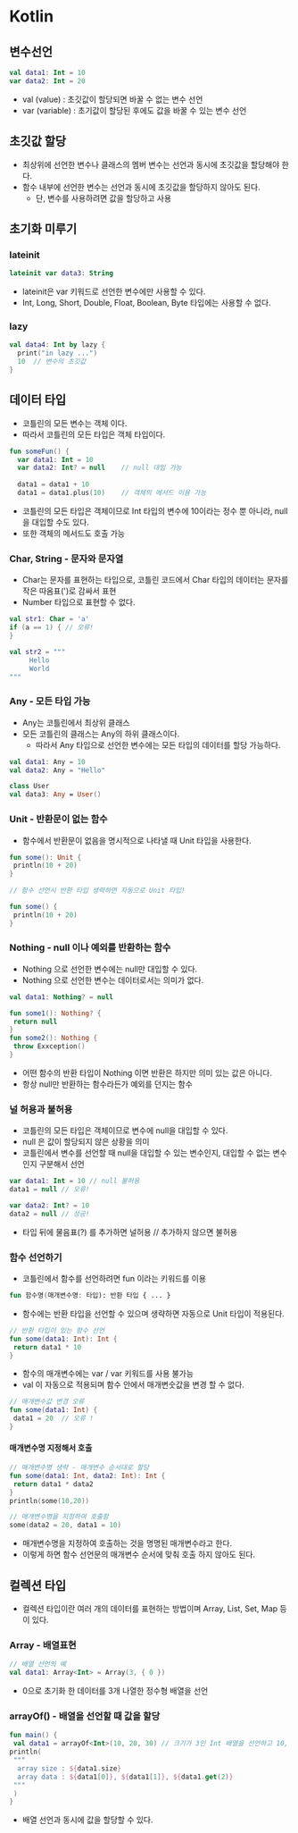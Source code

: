 # Kotlin

## 변수선언
```kotlin
val data1: Int = 10
var data2: Int = 20
```
* val (value) : 초깃값이 할당되면 바꿀 수 없는 변수 선언
* var (variable) : 초기값이 할당된 후에도 값을 바꿀 수 있는 변수 선언

## 초깃값 할당
* 최상위에 선언한 변수나 클래스의 멤버 변수는 선언과 동시에 초깃값을 할당해야 한다.
* 함수 내부에 선언한 변수는 선언과 동시에 초깃값을 할당하지 않아도 된다. 
  * 단, 변수를 사용하려면 값을 할당하고 사용

## 초기화 미루기
### lateinit
```kotlin
lateinit var data3: String
```
* lateinit은 var 키워드로 선언한 변수에만 사용할 수 있다.
* Int, Long, Short, Double, Float, Boolean, Byte 타입에는 사용할 수 없다.

### lazy
```kotlin
val data4: Int by lazy {
  print("in lazy ...")
  10  // 변수의 초깃값
}
```

## 데이터 타입
* 코틀린의 모든 변수는 객체 이다.
* 따라서 코틀린의 모든 타입은 객체 타입이다.
```Kotlin
fun someFun() {
  var data1: Int = 10
  var data2: Int? = null    // null 대입 가능
  
  data1 = data1 + 10
  data1 = data1.plus(10)    // 객체의 메서드 이용 가능
```
* 코틀린의 모든 타입은 객체이므로 Int 타입의 변수에 10이라는 정수 뿐 아니라, null을 대입할 수도 있다.
* 또한 객체의 메서드도 호출 가능

### Char, String - 문자와 문자열
* Char는 문자를 표현하는 타입으로, 코틀린 코드에서 Char 타입의 데이터는 문자를 작은 따옴표(')로 감싸서 표현
* Number 타입으로 표현할 수 없다.
```kotlin
val str1: Char = 'a'
if (a == 1) { // 오류!
}

val str2 = """
     Hello
     World
"""
```


### Any - 모든 타입 가능
* Any는 코틀린에서 최상위 클래스
* 모든 코틀린의 클래스는 Any의 하위 클래스이다.
  * 따라서 Any 타입으로 선언한 변수에는 모든 타입의 데이터를 할당 가능하다.
```kotlin
val data1: Any = 10
val data2: Any = "Hello"

class User
val data3: Any = User()
```

### Unit - 반환문이 없는 함수
* 함수에서 반환문이 없음을 명시적으로 나타낼 때 Unit 타입을 사용한다.
```kotlin
fun some(): Unit {
 println(10 + 20)
}
 
// 함수 선언시 반환 타입 생략하면 자동으로 Unit 타입!

fun some() {
 println(10 + 20)
}
```

### Nothing - null 이나 예외를 반환하는 함수
* Nothing 으로 선언한 변수에는 null만 대입할 수 있다.
* Nothing 으로 선언한 변수는 데이터로서는 의미가 없다.
```kotlin
val data1: Nothing? = null

fun some1(): Nothing? {
 return null
}
fun some2(): Nothing {
 throw Exxception()
}
```

* 어떤 함수의 반환 타입이 Nothing 이면 반환은 하지만 의미 있는 값은 아니다.
* 항상 null만 반환하는 함수라든가 예외를 던지는 함수


### 널 허용과 불허용
* 코틀린의 모든 타입은 객체이므로 변수에 null을 대입할 수 있다.
* null 은 값이 할당되지 않은 상황을 의미
* 코틀린에서 변수를 선언할 때 null을 대입할 수 있는 변수인지, 대입할 수 없는 변수인지 구분해서 선언
```kotlin
var data1: Int = 10 // null 불허용
data1 = null // 오류!

var data2: Int? = 10
data2 = null // 성공!
```
* 타입 뒤에 물음표(?) 를 추가하면 널허용 // 추가하지 않으면 불허용


### 함수 선언하기
* 코틀린에서 함수를 선언하려면 fun 이라는 키워드를 이용
```kotlin
fun 함수명(매개변수명: 타입): 반환 타입 { ... }
```

* 함수에는 반환 타입을 선언할 수 있으며 생략하면 자동으로 Unit 타입이 적용된다.
```kotlin
// 반환 타입이 있는 함수 선언
fun some(data1: Int): Int {
 return data1 * 10
}
```

* 함수의 매개변수에는 var / var 키워드를 사용 불가능
* val 이 자동으로 적용되며 함수 안에서 매개변숫값을 변경 할 수 없다.
```kotlin
// 매개변수값 변경 오류
fun some(data1: Int) {
 data1 = 20  // 오류 !
}
```

#### 매개변수명 지정해서 호출
```kotlin
// 매개변수명 생략 - 매개변수 순서대로 할당
fun some(data1: Int, data2: Int): Int {
 return data1 * data2
}
println(some(10,20))

// 매개변수명을 지정하여 호출함
some(data2 = 20, data1 = 10)
```
* 매개변수명을 지정하여 호출하는 것을 명명된 매개변수라고 한다.
* 이렇게 하면 함수 선언문의 매개변수 순서에 맞춰 호출 하지 않아도 된다.


## 컬렉션 타입
* 컬렉션 타입이란 여러 개의 데이터를 표현하는 방법이며 Array, List, Set, Map 등이 있다.

### Array - 배열표현
```kotlin
// 배열 선언의 예
val data1: Array<Int> = Array(3, { 0 })
```
* 0으로 초기화 한 데이터를 3개 나열한 정수형 배열을 선언


### arrayOf() - 배열을 선언할 때 값을 할당
```kotlin
fun main() {
 val data1 = arrayOf<Int>(10, 20, 30) // 크기가 3인 Int 배열을 선언하고 10, 20, 30으로 할당
println(
 """
  array size : ${data1.size}
  array data : ${data1[0]}, ${data1[1]}, ${data1.get(2)}
 """
 )
}
```
* 배열 선언과 동시에 값을 할당할 수 있다.



